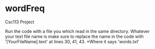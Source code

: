 # wordFreq
Csc113 Project

Run the code with a file you which read in the same directory.
Whatever your text file name is make sure to replace the name in the code with '[YourFileName].text' at lines 30, 41, 43. *Where it says 'words.txt'
